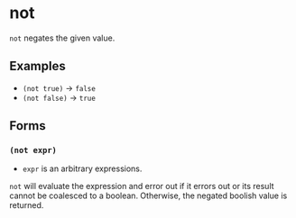 # not

`not` negates the given value.

## Examples

* `(not true)` -> `false`
* `(not false)` -> `true`

## Forms

### `(not expr)`

* `expr` is an arbitrary expressions.

`not` will evaluate the expression and error out if it errors out or its result
cannot be coalesced to a boolean. Otherwise, the negated boolish value is
returned.
